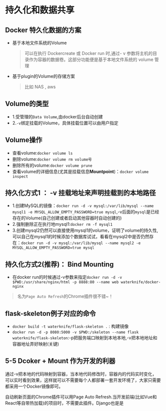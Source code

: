 # 持久化和数据共享

## Docker 特久化数据的方案

+ 基于本地文件系统的Volume
  > 可以在执行 Dockercreate 或 Docker run 时,通过- v 参数将主机的目录作为容器的数据卷。这部分功能便是基于本地文件系统的 volume 管理
+ 基于plugin的Volume的存储方案
  > 比如 NAS , aws

## Volume的类型

+ 1.受管理的`Data Volume`,由docker后台自动创建
+ 2.`-v`绑定挂载的Volume，具体挂载位置可以由用户指定

## Volume操作

+ 查看volume:`docker volume ls`
+ 删除volume:`docker volume rm volume号`
+ 删除所有的volume:`docker volume prune`
+ 查看volume的详细信息(尤其是挂载信息**Mountpoint**)：`docker volume inspect`

## 持久化方式1 ： -v 挂载地址来声明挂载到的本地路径

+ 1.创建MySQL的镜像：`docker run -d -v mysql:/var/lib/mysql --name mysql1 -e MYSQL_ALLOW_EMPTY_PASSWORD=true mysql`,-v后面的`mysql`是已经存在的Volume(自己创建或者启动其他容器时自动创建的)
+ 2.强制删除正在执行地mysql1:`docker rm -f mysql1`
+ 3.创建mysql2仍然可以直接使用mysql1的volume，证明了volume的持久性,可以自己在mysql1的时候添加个数据库试试，看看在mysql2中是否仍然存在：`docker run -d -v mysql:/var/lib/mysql --name mysql2 -e MYSQL_ALLOW_EMPTY_PASSWORD=true mysql`

## 持久化方式2(推荐)： Bind Mounting

+ 在docker run的时候通过-v参数来指定`docker run -d -v $PWD:/usr/share/nginx/html -p 8888:80 --name web waterknife/docker-nginx`

> 名为`Page Auto Refresh`的Chrome插件很不错~！

## flask-skeleton例子对应的命令

+ `docker build -t waterknife/flask-skeleton .` : 构建镜像
+ `docker run -d -p 8080:5000 -v $PWD:/skeleton --name flask waterknife/flask-skeleton`:-p把服务端口映射到本地本地,-v把本地地址和容器地址弄好映射(关键)

## 5-5 Dcoker + Mount 作为开发的利器

通过-v把本地的代码映射到容器，当本地代码修改时，容器内的代码实时变化，可以实时看到效果，这样就可以不需要每个人都部署一套开发环境了，大家只需要都采用一个Docker镜像即可。

自动刷新页面的Chrome插件可以用Page Auto Refresh.当开发前端(比如Vue和React等自带热加载)的项目时，不需要此插件。Django也是是
